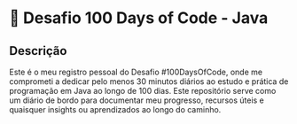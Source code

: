 # 📌 Desafio 100 Days of Code - Java

## Descrição
Este é o meu registro pessoal do Desafio #100DaysOfCode, onde me comprometi a dedicar pelo menos 30 minutos diários ao estudo e prática de programação em Java ao longo de 100 dias. Este repositório serve como um diário de bordo para documentar meu progresso, recursos úteis e quaisquer insights ou aprendizados ao longo do caminho.
